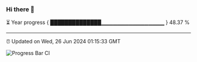 ### Hi there 👋

⏳ Year progress { ██████████████▁▁▁▁▁▁▁▁▁▁▁▁▁▁▁▁ } 48.37 %

---

⏰ Updated on Wed, 26 Jun 2024 01:15:33 GMT

![Progress Bar CI](https://github.com/liununu/liununu/workflows/Progress%20Bar%20CI/badge.svg)
